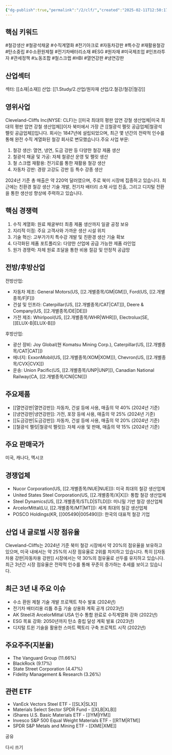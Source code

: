 ```yaml
---
{"dg-publish":true,"permalink":"/2/clf/","created":"2025-02-11T12:50:17.629+09:00","updated":"2025-07-29T21:37:04.474+09:00"}
---
```


## 핵심 키워드

#철강생산 #철광석채굴 #수직계열화 #전기아크로 #자동차강판 #특수강 #재활용철강 #탄소중립 #수소환원제철 #전기차배터리소재 #ESG #원자재 #미국제조업 #인프라투자 #관세정책 #노동조합 #철스크랩 #HBI #열연강판 #냉연강판

## 산업섹터

섹터: [[소재\|소재]]
산업: [[1.Study/2.산업/원자재 산업/2.철강/철강\|철강]]

## 영위사업

Cleveland-Cliffs Inc(NYSE: CLF)는 [[미국 최대의 평판 압연 강철 생산업체\|미국 최대의 평판 압연 강철 생산업체]]이자 북미에서 가장 큰 [[철광석 펠릿 공급업체\|철광석 펠릿 공급업체]]입니다. 회사는 1847년에 설립되었으며, 최근 몇 년간의 전략적 인수를 통해 완전 수직 계열화된 철강 회사로 변모했습니다.주요 사업 부문:

1. 철강 생산: 열연, 냉연, 도금 강판 등 다양한 철강 제품 생산
2. 철광석 채굴 및 가공: 자체 철광산 운영 및 펠릿 생산
3. 철 스크랩 재활용: 전기로를 통한 재활용 철강 생산
4. 자동차 강판: 경량 고강도 강판 등 특수 강종 생산

2024년 기준 총 매출은 약 220억 달러였으며, 주로 북미 시장에 집중하고 있습니다. 최근에는 친환경 철강 생산 기술 개발, 전기차 배터리 소재 사업 진출, 그리고 디지털 전환을 통한 생산성 향상에 주력하고 있습니다.

## 핵심 경쟁력

1. 수직 계열화: 원료 채굴부터 최종 제품 생산까지 일괄 공정 보유
2. 지리적 이점: 주요 고객사와 가까운 생산 시설 위치
3. 기술 혁신: 고부가가치 특수강 개발 및 친환경 생산 기술 확보
4. 다각화된 제품 포트폴리오: 다양한 산업에 공급 가능한 제품 라인업
5. 원가 경쟁력: 자체 원료 조달을 통한 비용 절감 및 안정적 공급망

## 전방/후방산업

전방산업:

- 자동차 제조: General Motors(US, [[2.개별종목/GM\|GM]]), Ford(US, [[2.개별종목/F\|F]])
- 건설 및 인프라: Caterpillar(US, [[2.개별종목/CAT\|CAT]]), Deere & Company(US, [[2.개별종목/DE\|DE]])
- 가전 제조: Whirlpool(US, [[2.개별종목/WHR\|WHR]]), Electrolux(SE, [[ELUX-B\|ELUX-B]])

후방산업:

- 광산 장비: Joy Global(현 Komatsu Mining Corp.), Caterpillar(US, [[2.개별종목/CAT\|CAT]])
- 에너지: ExxonMobil(US, [[2.개별종목/XOM\|XOM]]), Chevron(US, [[2.개별종목/CVX\|CVX]])
- 운송: Union Pacific(US, [[2.개별종목/UNP\|UNP]]), Canadian National Railway(CA, [[2.개별종목/CNI\|CNI]])

## 주요제품

- [[열연강판\|열연강판]]: 자동차, 건설 등에 사용, 매출의 약 40% (2024년 기준)
- [[냉연강판\|냉연강판]]: 가전, 포장 등에 사용, 매출의 약 25% (2024년 기준)
- [[도금강판\|도금강판]]: 자동차, 건설 등에 사용, 매출의 약 20% (2024년 기준)
- [[철광석 펠릿\|철광석 펠릿]]: 자체 사용 및 판매, 매출의 약 15% (2024년 기준)

## 주요 판매국가

미국, 캐나다, 멕시코

## 경쟁업체

- Nucor Corporation(US, [[2.개별종목/NUE\|NUE]]): 미국 최대의 철강 생산업체
- United States Steel Corporation(US, [[2.개별종목/X\|X]]): 통합 철강 생산업체
- Steel Dynamics(US, [[2.개별종목/STLD\|STLD]]): 미니밀 기반 철강 생산업체
- ArcelorMittal(LU, [[2.개별종목/MT\|MT]]): 세계 최대의 철강 생산업체
- POSCO Holdings(KR, [[005490\|005490]]): 한국의 대표적 철강 기업

## 산업 내 글로벌 시장 점유율

Cleveland-Cliffs는 2024년 기준 북미 철강 시장에서 약 20%의 점유율을 보유하고 있으며, 미국 내에서는 약 25%의 시장 점유율로 2위를 차지하고 있습니다. 특히 [[자동차용 강판\|자동차용 강판]] 시장에서는 약 30%의 점유율로 선두를 유지하고 있습니다. 최근 3년간 시장 점유율은 전략적 인수를 통해 꾸준히 증가하는 추세를 보이고 있습니다.

## 최근 3년 내 주요 이슈

- 수소 환원 제철 기술 개발 프로젝트 착수 발표 (2024년)
- 전기차 배터리용 리튬 추출 기술 상용화 계획 공개 (2023년)
- AK Steel과 ArcelorMittal USA 인수 통합 완료로 수직계열화 강화 (2022년)
- ESG 목표 강화: 2050년까지 탄소 중립 달성 계획 발표 (2023년)
- 디지털 트윈 기술을 활용한 스마트 팩토리 구축 프로젝트 시작 (2022년)

## 주요주주(지분율)

- The Vanguard Group (11.66%)
- BlackRock (9.17%)
- State Street Corporation (4.47%)
- Fidelity Management & Research (3.26%)

## 관련 ETF

- VanEck Vectors Steel ETF - [[SLX\|SLX]]
- Materials Select Sector SPDR Fund - [[XLB\|XLB]]
- iShares U.S. Basic Materials ETF - [[IYM\|IYM]]
- Invesco S&P 500 Equal Weight Materials ETF - [[RTM\|RTM]]
- SPDR S&P Metals and Mining ETF - [[XME\|XME]]

공유

다시 쓰기